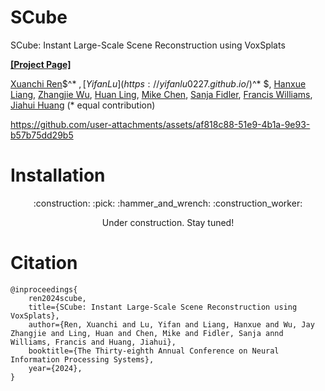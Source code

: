 # SCube
SCube: Instant Large-Scale Scene Reconstruction using VoxSplats

**[[Project Page]](https://research.nvidia.com/labs/toronto-ai/scube/)**

[Xuanchi Ren](https://xuanchiren.com/)$^* $, [Yifan Lu](https://yifanlu0227.github.io/)$^* $, [Hanxue Liang](https://scholar.google.com/citations?user=XcxDA14AAAAJ&hl=en), [Zhangjie Wu](https://zhangjiewu.github.io/), [Huan Ling](http://www.cs.toronto.edu/~linghuan/), [Mike Chen](https://www.linkedin.com/in/nvidia-mikechen/), [Sanja Fidler](https://www.cs.utoronto.ca/~fidler/), [Francis Williams](https://www.fwilliams.info/), [Jiahui Huang](https://huangjh-pub.github.io/) (* equal contribution)


https://github.com/user-attachments/assets/af818c88-51e9-4b1a-9e93-b57b75dd29b5


# Installation
<p align="center">:construction: :pick: :hammer_and_wrench: :construction_worker:</p>
<p align="center">Under construction. Stay tuned!</p>

# Citation
```
@inproceedings{
    ren2024scube,
    title={SCube: Instant Large-Scale Scene Reconstruction using VoxSplats},
    author={Ren, Xuanchi and Lu, Yifan and Liang, Hanxue and Wu, Jay Zhangjie and Ling, Huan and Chen, Mike and Fidler, Sanja annd Williams, Francis and Huang, Jiahui},
    booktitle={The Thirty-eighth Annual Conference on Neural Information Processing Systems},
    year={2024},
}
```
